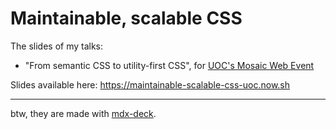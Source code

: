 # Maintainable, scalable CSS

The slides of my talks:

* "From semantic CSS to utility-first CSS", for [UOC's Mosaic Web Event](https://mosaic.uoc.edu/modern-web-event/)

Slides available here: https://maintainable-scalable-css-uoc.now.sh

---

btw, they are made with [mdx-deck](https://github.com/jxnblk/mdx-deck).